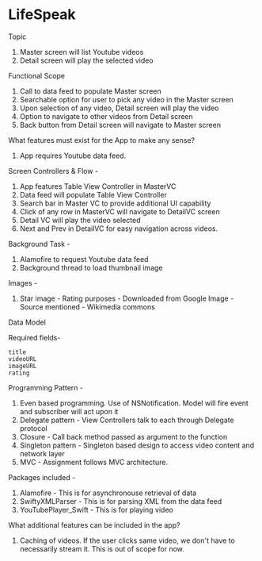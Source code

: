 # LifeSpeak

Topic 

1) Master screen will list Youtube videos
2) Detail screen will play the selected video

Functional Scope 

1) Call to data feed to populate Master screen
2) Searchable option for user to pick any video in the Master screen
3) Upon selection of any video, Detail screen will play the video
4) Option to navigate to other videos from Detail screen
5) Back button from Detail screen will navigate to Master screen


What features must exist for the App to make any sense?

1) App requires Youtube  data feed.


Screen Controllers & Flow -
1) App features Table View Controller in MasterVC
2) Data feed will populate Table View Controller
3) Search bar in Master VC to provide additional UI capability
4) Click of any row in MasterVC will navigate to DetailVC screen
5) Detail VC will play the video selected 
6) Next and Prev in DetailVC for easy navigation across videos.

Background Task -
1) Alamofire to request Youtube data feed
2) Background thread to load thumbnail image


Images -
1) Star image - Rating purposes - Downloaded from Google Image - Source mentioned - Wikimedia commons


Data Model

Required fields-

    title
    videoURL
    imageURL
    rating
    
Programming Pattern -

1) Even based programming. Use of NSNotification. Model will fire event and subscriber will act upon it
2) Delegate pattern - View Controllers talk to each through Delegate protocol
3) Closure - Call back method passed as argument to the function
4) Singleton pattern - Singleton based design to access video content and network layer
5) MVC - Assignment follows MVC architecture. 

Packages included -
1) Alamofire - This is for asynchronouse retrieval of data
2) SwiftyXMLParser - This is for parsing XML from the data feed
3) YouTubePlayer_Swift - This is for playing video

What additional features can be included in the app?

1) Caching of videos. If the user clicks same video, we don't have to necessarily stream it. This is out of scope for now.




